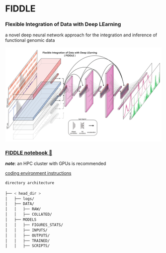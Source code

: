 # FIDDLE

### Flexible Integration of Data with Deep LEarning
a novel deep neural network approach for the integration and inference of functional genomic data

![alt text](https://github.com/churchmanlab/FIDDLE/blob/master/architecture.png)

### [FIDDLE notebook 🎻](https://colab.research.google.com/github/churchmanlab/FIDDLE/blob/master/fiddle.ipynb)

**_note_**: an HPC cluster with GPUs is recommended

[coding environment instructions](https://github.com/churchmanlab/FIDDLE/blob/master/HPC_instructions.md)

```bash
directory architecture

├── < head_dir >
│   ├── logs/
│   ├── DATA/
│   │   ├── RAW/
│   │   ├── COLLATED/
│   ├── MODELS
│   │   ├── FIGURES_STATS/
│   │   ├── INPUTS/
│   │   ├── OUTPUTS/
│   │   ├── TRAINED/
│   │   ├── SCRIPTS/
```
